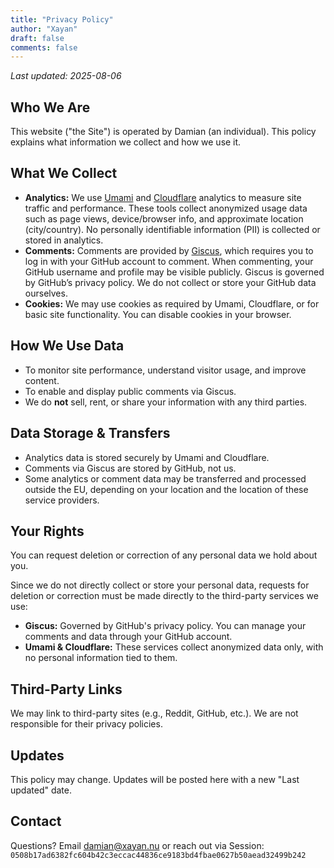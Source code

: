 ```yaml
---
title: "Privacy Policy"
author: "Xayan"
draft: false
comments: false
---
```


*Last updated: 2025-08-06*

## Who We Are

This website ("the Site") is operated by Damian (an individual). This policy explains what information we collect and how we use it.

## What We Collect

* **Analytics:**
  We use [Umami](https://umami.is/) and [Cloudflare](https://cloudflare.com/) analytics to measure site traffic and performance. These tools collect anonymized usage data such as page views, device/browser info, and approximate location (city/country). No personally identifiable information (PII) is collected or stored in analytics.
* **Comments:**
  Comments are provided by [Giscus](https://giscus.app/), which requires you to log in with your GitHub account to comment. When commenting, your GitHub username and profile may be visible publicly.
  Giscus is governed by GitHub’s privacy policy. We do not collect or store your GitHub data ourselves.
* **Cookies:**
  We may use cookies as required by Umami, Cloudflare, or for basic site functionality. You can disable cookies in your browser.

## How We Use Data

* To monitor site performance, understand visitor usage, and improve content.
* To enable and display public comments via Giscus.
* We do **not** sell, rent, or share your information with any third parties.

## Data Storage & Transfers

* Analytics data is stored securely by Umami and Cloudflare.
* Comments via Giscus are stored by GitHub, not us.
* Some analytics or comment data may be transferred and processed outside the EU, depending on your location and the location of these service providers.

## Your Rights

You can request deletion or correction of any personal data we hold about you.

Since we do not directly collect or store your personal data, requests for deletion or correction must be made directly to the third-party services we use:

* **Giscus:** Governed by GitHub's privacy policy. You can manage your comments and data through your GitHub account.
* **Umami & Cloudflare:** These services collect anonymized data only, with no personal information tied to them.

## Third-Party Links

We may link to third-party sites (e.g., Reddit, GitHub, etc.). We are not responsible for their privacy policies.

## Updates

This policy may change. Updates will be posted here with a new "Last updated" date.

## Contact

Questions? Email [damian@xayan.nu](mailto:damian@xayan.nu) or reach out via Session: `0508b17ad6382fc604b42c3eccac44836ce9183bd4fbae0627b50aead32499b242`
